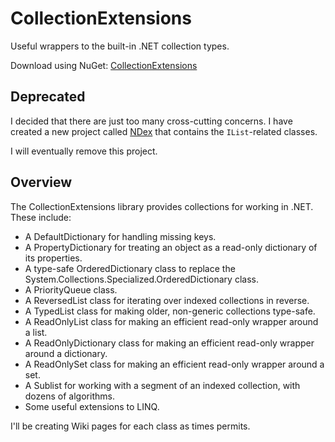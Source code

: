 # CollectionExtensions

Useful wrappers to the built-in .NET collection types.

Download using NuGet: [CollectionExtensions](http://nuget.org/packages/collectionextensions)

## Deprecated
I decided that there are just too many cross-cutting concerns. I have created a new project called [NDex](http://github.com/jehugaleahsa/ndex) that contains the `IList`-related classes.

I will eventually remove this project.

## Overview
The CollectionExtensions library provides collections for working in .NET. These include:
* A DefaultDictionary for handling missing keys.
* A PropertyDictionary for treating an object as a read-only dictionary of its properties.
* A type-safe OrderedDictionary class to replace the System.Collections.Specialized.OrderedDictionary class.
* A PriorityQueue class.
* A ReversedList class for iterating over indexed collections in reverse.
* A TypedList class for making older, non-generic collections type-safe.
* A ReadOnlyList class for making an efficient read-only wrapper around a list.
* A ReadOnlyDictionary class for making an efficient read-only wrapper around a dictionary.
* A ReadOnlySet class for making an efficient read-only wrapper around a set.
* A Sublist for working with a segment of an indexed collection, with dozens of algorithms.
* Some useful extensions to LINQ.

I'll be creating Wiki pages for each class as times permits.
